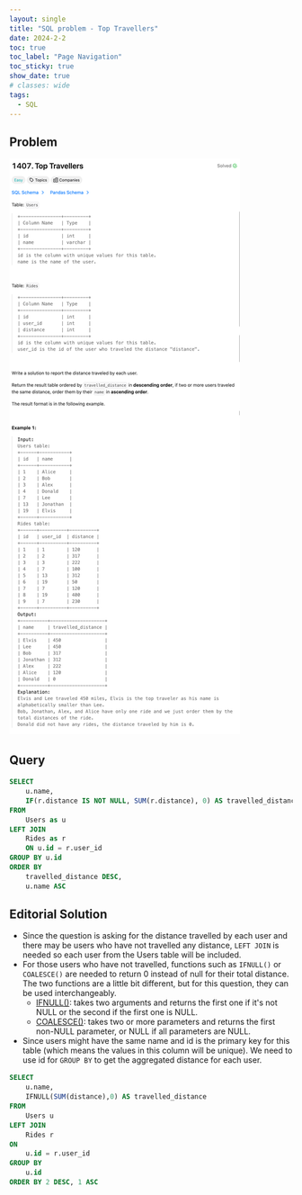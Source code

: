 ```yaml
---
layout: single
title: "SQL problem - Top Travellers"
date: 2024-2-2
toc: true
toc_label: "Page Navigation"
toc_sticky: true
show_date: true
# classes: wide
tags:
  - SQL
---
```


## Problem

![problem-1407](/assets/images/2024-02-02_15-30-04-top-travellers.png)

## Query

```sql
SELECT
    u.name,
    IF(r.distance IS NOT NULL, SUM(r.distance), 0) AS travelled_distance
FROM
    Users as u
LEFT JOIN
    Rides as r
    ON u.id = r.user_id
GROUP BY u.id
ORDER BY 
    travelled_distance DESC,
    u.name ASC
```

## Editorial Solution

- Since the question is asking for the distance travelled by each user and there may be users who have not travelled any distance, `LEFT JOIN` is needed so each user from the Users table will be included.
- For those users who have not travelled, functions such as `IFNULL()` or `COALESCE()` are needed to return 0 instead of null for their total distance. The two functions are a little bit different, but for this question, they can be used interchangeably.
  - [IFNULL()](https://dev.mysql.com/doc/refman/5.7/en/flow-control-functions.html#function_ifnull): takes two arguments and returns the first one if it's not NULL or the second if the first one is NULL.
  - [COALESCE()](https://dev.mysql.com/doc/refman/5.7/en/comparison-operators.html#function_coalesce): takes two or more parameters and returns the first non-NULL parameter, or NULL if all parameters are NULL.
- Since users might have the same name and id is the primary key for this table (which means the values in this column will be unique). We need to use id for `GROUP BY` to get the aggregated distance for each user.

```sql
SELECT 
    u.name, 
    IFNULL(SUM(distance),0) AS travelled_distance
FROM 
    Users u
LEFT JOIN 
    Rides r
ON 
    u.id = r.user_id
GROUP BY 
    u.id
ORDER BY 2 DESC, 1 ASC
```
